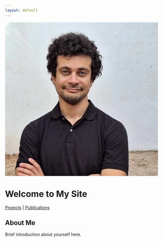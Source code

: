 ```yaml
---
layout: default
---
```


![Profile Picture](/assets/images/profile_picture.jpeg)

# Welcome to My Site

[Projects](/projects.md) | [Publications](/publications.md)

## About Me

Brief introduction about yourself here.

